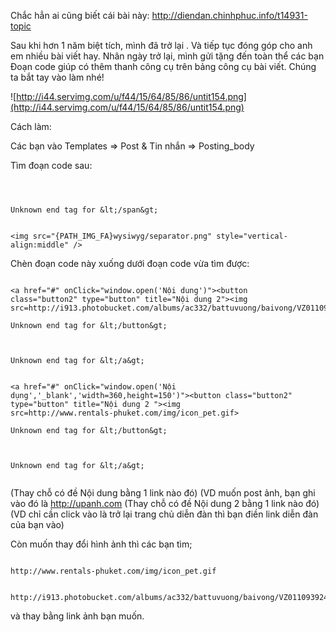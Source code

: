 Chắc hẳn ai cũng biết cái bài này: http://diendan.chinhphuc.info/t14931-topic

Sau khi hơn 1 năm biệt tích, mình đã trở lại .
Và tiếp tục đóng góp cho anh em nhiều bài viết hay. Nhân ngày trở lại,
mình gửi tặng đến toàn thể các bạn Đoạn code giúp có thêm thanh công cụ
trên bảng công cụ bài viết. Chúng ta bắt tay vào làm nhé!

![http://i44.servimg.com/u/f44/15/64/85/86/untit154.png](http://i44.servimg.com/u/f44/15/64/85/86/untit154.png)



Cách làm:

Các bạn vào Templates => Post & Tin nhắn => Posting\_body

Tìm đoạn code sau:

```



Unknown end tag for &lt;/span&gt;


<img src="{PATH_IMG_FA}wysiwyg/separator.png" style="vertical-align:middle" />

```

Chèn đoạn code này xuống dưới đoạn code vừa tìm được:

```

<a href="#" onClick="window.open('Nội dung')"><button
class="button2" type="button" title="Nội dung 2"><img
src=http://i913.photobucket.com/albums/ac332/battuvuong/baivong/VZ011093924_29781_1.png>

Unknown end tag for &lt;/button&gt;



Unknown end tag for &lt;/a&gt;


<a href="#" onClick="window.open('Nội
dụng','_blank','width=360,height=150')"><button class="button2"
type="button" title="Nội dung 2 "><img
src=http://www.rentals-phuket.com/img/icon_pet.gif>

Unknown end tag for &lt;/button&gt;



Unknown end tag for &lt;/a&gt;


```


(Thay chỗ có đề Nội dung bằng 1 link nào đó) (VD muốn post ảnh, bạn ghi vào đó là http://upanh.com
(Thay chỗ có đề Nội dung 2 bằng 1 link nào đó) (VD chỉ cần click vào là
trở lại trang chủ diễn đàn thì bạn điền link diễn đàn của bạn vào)

Còn muốn thay đổi hình ảnh thì các bạn tìm;

```

http://www.rentals-phuket.com/img/icon_pet.gif
```

```

http://i913.photobucket.com/albums/ac332/battuvuong/baivong/VZ011093924_29781_1.png

```
và thay bằng link ảnh bạn muốn.